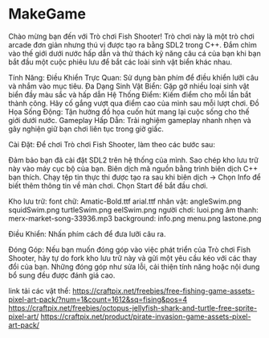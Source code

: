 # MakeGame
Chào mừng bạn đến với Trò chơi Fish Shooter! Trò chơi này là một trò chơi arcade đơn giản nhưng thú vị được tạo ra bằng SDL2 trong C++. Đắm chìm vào thế giới dưới nước hấp dẫn và thử thách kỹ năng câu cá của bạn khi bạn bắt đầu một cuộc phiêu lưu để bắt các loài sinh vật biển khác nhau.

Tính Năng:
Điều Khiển Trực Quan: Sử dụng bàn phím để điều khiển lưỡi câu và nhắm vào mục tiêu.
Đa Dạng Sinh Vật Biển: Gặp gỡ nhiều loại sinh vật biển đầy màu sắc và hấp dẫn
Hệ Thống Điểm: Kiếm điểm cho mỗi lần bắt thành công. Hãy cố gắng vượt qua điểm cao của mình sau mỗi lượt chơi.
Đồ Họa Sống Động: Tận hưởng đồ họa cuốn hút mang lại cuộc sống cho thế giới dưới nước.
Gameplay Hấp Dẫn: Trải nghiệm gameplay nhanh nhẹn và gây nghiện giữ bạn chơi liên tục trong giờ giấc.

Cài Đặt:
Để chơi Trò chơi Fish Shooter, làm theo các bước sau:

Đảm bảo bạn đã cài đặt SDL2 trên hệ thống của mình.
Sao chép kho lưu trữ này vào máy cục bộ của bạn.
Biên dịch mã nguồn bằng trình biên dịch C++ bạn thích.
Chạy tệp tin thực thi được tạo ra sau khi biên dịch -> Chọn Info để biết thêm thông tin về màn chơi. Chọn Start để bắt đầu chơi.

Kho lưu trữ:
font chữ:
Amatic-Bold.ttf
arial.ttf
nhân vật:
angleSwim.png
squidSwim.png
turtleSwim.png
eelSwim.png
người chơi:
luoi.png
âm thanh: merx-market-song-33936.mp3
background:
info.png
menu.png
lastone.png

Điều Khiển:
Nhấn phím cách để đưa lưỡi câu ra.

Đóng Góp:
Nếu bạn muốn đóng góp vào việc phát triển của Trò chơi Fish Shooter, hãy tự do fork kho lưu trữ này và gửi một yêu cầu kéo với các thay đổi của bạn. Những đóng góp như sửa lỗi, cải thiện tính năng hoặc nội dung bổ sung đều được đánh giá cao.


link tải các vật thể: https://craftpix.net/freebies/free-fishing-game-assets-pixel-art-pack/?num=1&count=1612&sq=fising&pos=4
                      https://craftpix.net/freebies/octopus-jellyfish-shark-and-turtle-free-sprite-pixel-art/
                      https://craftpix.net/product/pirate-invasion-game-assets-pixel-art-pack/
